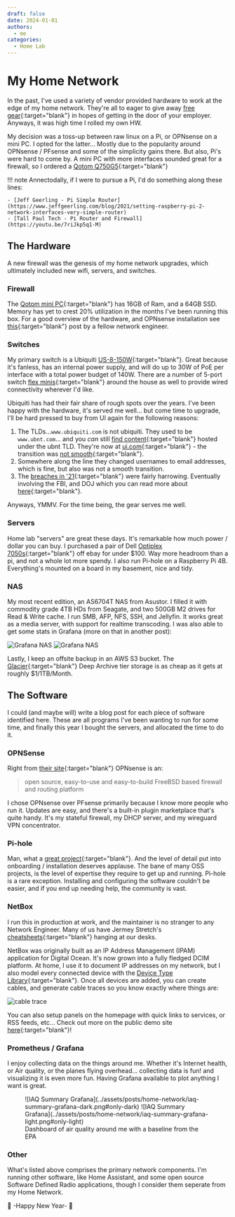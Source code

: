 ```yaml
---
draft: false
date: 2024-01-01
authors:
  - me
categories:
  - Home Lab
---
```


# My Home Network
In the past, I've used a variety of vendor provided hardware to work at the edge of my home network. 
They're all to eager to give away [free gear](https://www.juniper.net/us/en/forms/free-gear.html){:target="blank"} 
in hopes of getting in the door of your employer. Anyways, it was high time I rolled my own HW.  

My decision was a toss-up between raw linux on a Pi, or OPNsense on a mini PC. I opted for the latter... 
Mostly due to the popularity around OPNsense / PFsense and some of the simplicity gains there. But also, Pi's 
were hard to come by. A mini PC with more interfaces sounded great for a firewall, so I ordered a [Qotom Q750G5](https://www.amazon.com/Advanced-Firewall-Qotom-Mini-PC-Q750G5/dp/B0B28XWWHK){:target="blank"}

<!-- more -->

!!! note
    Annectodally, if I were to pursue a Pi, I'd do something along these lines:  

    - [Jeff Geerling - Pi Simple Router](https://www.jeffgeerling.com/blog/2021/setting-raspberry-pi-2-network-interfaces-very-simple-router)  
    - [Tall Paul Tech - Pi Router and Firewall](https://youtu.be/7riJkp5q1-M)

## The Hardware
A new firewall was the genesis of my home network upgrades, which ultimately included new wifi, servers, and switches.

### Firewall
The [Qotom mini PC](https://www.amazon.com/Advanced-Firewall-Qotom-Mini-PC-Q750G5/dp/B0B28XWWHK){:target="blank"} has 16GB of Ram, and a 64GB SSD. Memory has yet to crest 20% utilization in the months I've been running this box. For a good overview of the hardware, and OPNsense installation see [this](https://0x2142.com/opnsense-qotom-q750gs/){:target="blank"} post by a fellow network engineer.

### Switches
My primary switch is a Ubiquiti [US-8-150W](https://store.ui.com/us/en/collections/unifi-switching-utility-hi-power-poe/products/us-8-150w){:target="blank"}. Great because it's fanless, has an internal power supply, and will do up to 30W of PoE per interface with a total power budget of 140W. There are a number of 5-port switch [flex minis](https://store.ui.com/us/en/collections/unifi-switching-utility-mini/products/usw-flex-mini){:target="blank"} around the house as well to provide wired connectivity wherever I'd like.  

Ubiquiti has had their fair share of rough spots over the years. I've been happy with the hardware, it's served me well... but come time to upgrade, I'll be hard pressed to buy from UI again for the following reasons: 

1. The TLDs...`www.ubiquiti.com` is not ubiquiti. They used to be `www.ubnt.com`... and you *can* still [find content](https://dl.ubnt.com/datasheets/unifi/UniFi_AP_DS.pdf){:target="blank"} hosted under the ubnt TLD. They're now at [ui.com](https://ui.com){:target="blank"} - the transition was [not smooth](https://community.ui.com/questions/UBNT-com-Changed-to-UI-com/491f0b28-4d2e-4dbd-9e83-72a10f1ddf50){:target="blank"}.
2. Somewhere along the line they changed usernames to email addresses, which is fine, but also was not a smooth transition. 
3. The [breaches in '21](https://community.ui.com/questions/Account-Notification/96467115-49b5-4dd6-9517-f8cdbf6906f3){:target="blank"} were fairly harrowing. Eventually involving the FBI, and DOJ which you can read more about [here](https://www.justice.gov/usao-sdny/pr/former-employee-technology-company-charged-stealing-confidential-data-and-extorting){:target="blank"}.

Anyways, YMMV. For the time being, the gear serves me well.

### Servers
Home lab "servers" are great these days. It's remarkable how much power / dollar you can buy. I purchased a pair of Dell [Optiplex 7050s](https://www.ebay.com/itm/195677048964?mkcid=16&mkevt=1&mkrid=711-127632-2357-0&ssspo=wBRUG_j0TW-&sssrc=2047675&ssuid=przliihetvw&widget_ver=artemis&media=COPY){:target="blank"} off ebay for under $100. Way more headroom than a pi, and not a whole lot more spendy. I also run Pi-hole on a Raspberry Pi 4B. Everything's mounted on a board in my basement, nice and tidy.

### NAS
My most recent edition, an AS6704T NAS from Asustor. I filled it with commodity grade 4TB HDs from Seagate, and two 500GB M2 drives for Read & Write cache. I run SMB, AFP, NFS, SSH, and Jellyfin. It works great as a media server, with support for realtime transcoding. I was also able to get some stats in Grafana (more on that in another post):

![Grafana NAS](../assets/posts/home-network/nas-grafana-dark.png#only-dark)
![Grafana NAS](../assets/posts/home-network/nas-grafana-light.png#only-light)

Lastly, I keep an offsite backup in an AWS S3 bucket. The [Glacier](https://aws.amazon.com/s3/storage-classes/glacier/){:target="blank"} Deep Archive tier storage is as cheap as it gets at roughly $1/1TB/Month.

## The Software
I could (and maybe will) write a blog post for each piece of software identified here. These are all programs I've been wanting to run for some time, and finally this year I bought the servers, and allocated the time to do it.

### OPNSense
Right from [their site](https://opnsense.org/about/about-opnsense/){:target="blank"} OPNsense is an:
> open source, easy-to-use and easy-to-build FreeBSD based firewall and routing platform  

I chose OPNsense over PFsense primarily because I know more people who run it. Updates are easy, and there's a built-in plugin marketplace that's quite handy. It's my stateful firewall, my DHCP server, and my wireguard VPN concentrator.

### Pi-hole
Man, what a [great project](https://pi-hole.net){:target="blank"}. And the level of detail put into onboarding / installation deserves applause. The bane of many OSS projects, is the level of expertise they require to get up and running. Pi-hole is a rare exception. Installing and configuring the software couldn't be easier, and if you end up needing help, the community is vast.

### NetBox
I run this in production at work, and the maintainer is no stranger to any Network Engineer. Many of us have Jermey Stretch's [cheatsheets](https://packetlife.net/library/cheat-sheets/){:target="blank"} hanging at our desks.

NetBox was originally built as an IP Address Management (IPAM) application for Digital Ocean. It's now grown into a fully fledged DCIM platform. At home, I use it to document IP addresses on my network, but I also model every connected device with the [Device Type Library](https://github.com/netbox-community/devicetype-library){:target="blank"}. Once all devices are added, you can create cables, and generate cable traces so you know exactly where things are:

![cable trace](../assets/posts/home-network/cable-trace.svg)

You can also setup panels on the homepage with quick links to services, or RSS feeds, etc... Check out more on the public demo site [here](https://demo.netbox.dev/){:target="blank"}!

### Prometheus / Grafana
I enjoy collecting data on the things around me. Whether it's Internet health, or Air quality, or the planes flying overhead... collecting data is fun! and visualizing it is even more fun. Having Grafana available to plot anything I want is great.
<figure markdown>
  ![IAQ Summary Grafana](../assets/posts/home-network/iaq-summary-grafana-dark.png#only-dark)
  ![IAQ Summary Grafana](../assets/posts/home-network/iaq-summary-grafana-light.png#only-light)
  <figcaption>Dashboard of air quality around me with a baseline from the EPA</figcaption>
</figure>

### Other
What's listed above comprises the primary network components. I'm running other software, like Home Assistant, and some open source Software Defined Radio applications, though I consider them seperate from my Home Network.

🎉 -Happy New Year- 🎉

